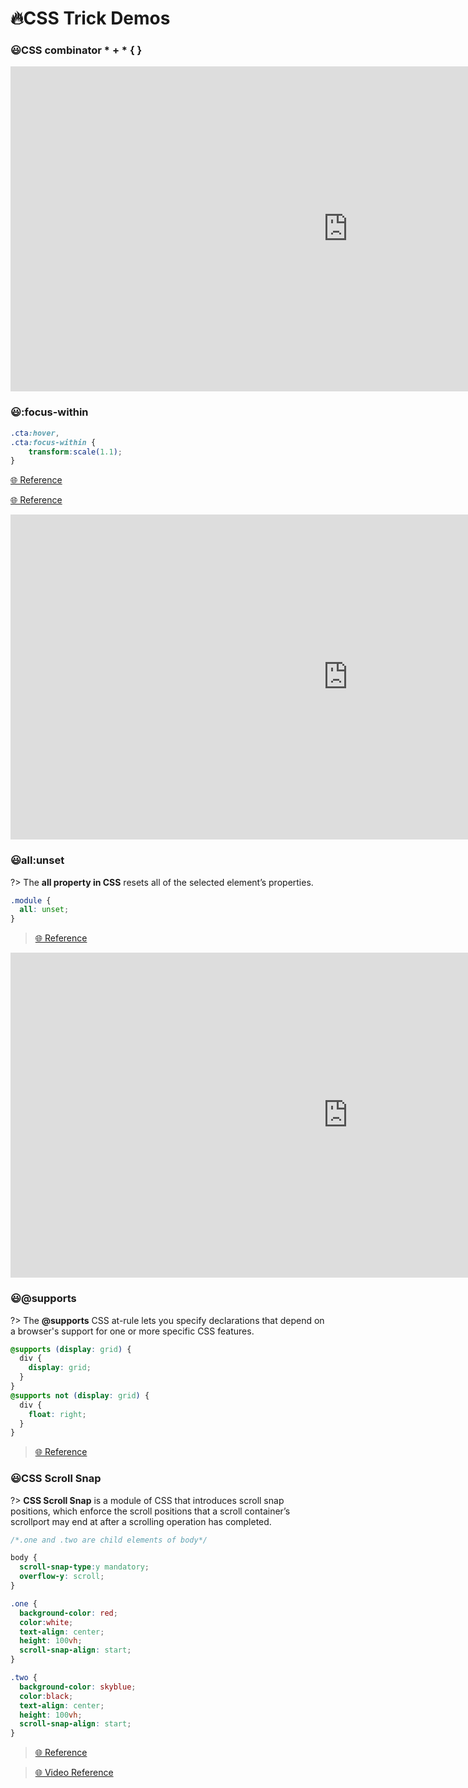 # 🔥CSS Trick Demos

### 😃CSS combinator * + * { }

<iframe width="1080" height="520" src="https://www.youtube.com/embed/cuEHx9DoWI4" frameborder="0" allow="accelerometer; autoplay; encrypted-media; gyroscope; picture-in-picture" allowfullscreen></iframe>

### 😃:focus-within

```css
.cta:hover,
.cta:focus-within {
    transform:scale(1.1);
}
```

[🌐 Reference](https://developer.mozilla.org/en-US/docs/Web/CSS/:focus-within)

[🌐 Reference](https://css-tricks.com/almanac/selectors/f/focus-within/)

<iframe width="1080" height="520" src="https://www.youtube.com/embed/2-xdcDsqsAs" frameborder="0" allow="accelerometer; autoplay; encrypted-media; gyroscope; picture-in-picture" allowfullscreen></iframe>

### 😃all:unset

?> The **all property in CSS** resets all of the selected element’s properties.

```css
.module {
  all: unset;
}
```

> [🌐 Reference](https://css-tricks.com/almanac/properties/a/all/)

<iframe width="1080" height="520" src="https://www.youtube.com/embed/0GcTUor2ANw" frameborder="0" allow="accelerometer; autoplay; encrypted-media; gyroscope; picture-in-picture" allowfullscreen></iframe>

### 😃@supports

?> The **@supports** CSS at-rule lets you specify declarations that depend on a browser's support for one or more specific CSS features.

```css
@supports (display: grid) {
  div {
    display: grid;
  }
}
@supports not (display: grid) {
  div {
    float: right;
  }
}
```

> [🌐 Reference](https://developer.mozilla.org/en-US/docs/Web/CSS/@supports)

### 😃CSS Scroll Snap

?> **CSS Scroll Snap** is a module of CSS that introduces scroll snap positions, which enforce the scroll positions that a scroll container’s scrollport may end at after a scrolling operation has completed.

```css
/*.one and .two are child elements of body*/

body {
  scroll-snap-type:y mandatory;
  overflow-y: scroll;
}

.one {
  background-color: red;
  color:white;
  text-align: center;
  height: 100vh;
  scroll-snap-align: start;
}

.two {
  background-color: skyblue;
  color:black;
  text-align: center;
  height: 100vh;
  scroll-snap-align: start;
}
```

> [🌐 Reference](https://developer.mozilla.org/en-US/docs/Web/CSS/CSS_Scroll_Snap)

> [🌐 Video Reference](https://www.youtube.com/watch?v=Xs4uzHm_8-o)